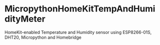 # MicropythonHomeKitTempAndHumidityMeter
HomeKit-enabled Temperature and Humidity sensor using ESP8266-01S, DHT20, Micropython and Homebridge
